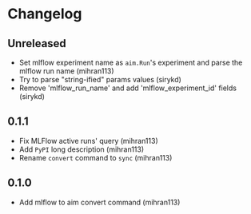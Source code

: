 # Changelog

## Unreleased
- Set mlflow experiment name as `aim.Run`'s experiment and parse the mlflow run name (mihran113)
- Try to parse "string-ified" params values (sirykd)
- Remove 'mlflow_run_name' and add 'mlflow_experiment_id' fields (sirykd)

## 0.1.1 
- Fix MLFlow active runs' query (mihran113)
- Add `PyPI` long description (mihran113)
- Rename `convert` command to `sync` (mihran113)

## 0.1.0 

- Add mlflow to aim convert command (mihran113)
